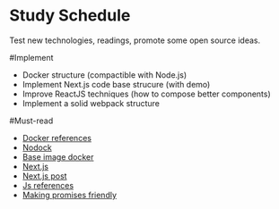 # Study Schedule
Test new technologies, readings, promote some open source ideas.

#Implement

* Docker structure (compactible with Node.js)
* Implement Next.js code base strucure (with demo)
* Improve ReactJS techniques (how to compose better components)
* Implement a solid webpack structure


#Must-read
* [Docker references](http://prakhar.me/docker-curriculum/)
* [Nodock](https://github.com/Osedea/nodock)
* [Base image docker](https://github.com/phusion/baseimage-docker)
* [Next.js](https://auth0.com/blog/building-universal-apps-with-nextjs/?utm_source=twitter&utm_medium=sc&utm_campaign=nextjs)
* [Next.js post](https://zeit.co/blog/next)
* [Js references](https://github.com/verekia/js-stack-from-scratch?utm_source=javascriptweekly&utm_medium=email)
* [Making promises friendly](https://developers.google.com/web/fundamentals/getting-started/primers/async-functions?utm_source=javascriptweekly&utm_medium=email)
